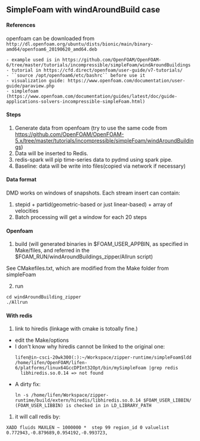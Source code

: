 ## SimpleFoam with windAroundBuild case

#### References
openfoam can be downloaded from ``http://dl.openfoam.org/ubuntu/dists/bionic/main/binary-amd64/openfoam6_20190620_amd64.deb``

    - example used is in https://github.com/OpenFOAM/OpenFOAM-6/tree/master/tutorials/incompressible/simpleFoam/windAroundBuildings
    - tutorial in https://cfd.direct/openfoam/user-guide/v7-tutorials/
    - ``source /opt/openfoam6/etc/bashrc`` before use it
    - visualization guide: https://www.openfoam.com/documentation/user-guide/paraview.php
    - simplefoam (https://www.openfoam.com/documentation/guides/latest/doc/guide-applications-solvers-incompressible-simpleFoam.html)

#### Steps
1. Generate data from openfoam (try to use the same code from https://github.com/OpenFOAM/OpenFOAM-5.x/tree/master/tutorials/incompressible/simpleFoam/windAroundBuildings)
2. Data will be inserted to Redis.
3. redis-spark will pip time-series data to pydmd using spark pipe.
4. Baseline: data will be write into files(copied via network if necessary)

#### Data format

DMD works on windows of snapshots. Each stream insert can contain:
1. stepid + partid(geometric-based or just linear-based) + array of velocities
2. Batch processing will get a window for each 20 steps

#### Openfoam
1. build  (will generated binaries in $FOAM_USER_APPBIN, as specified in Make/files, and referred in the $FOAM_RUN/windAroundBuildings_zipper/Allrun script)

See CMakefiles.txt, which are modified from the Make folder from simpleFoam

2. run
```
cd windAroundBuilding_zipper
./Allrun
```

#### With redis
1. link to hiredis (linkage with cmake is totoally fine.)
  - edit the Make/options
  - I don't know why hiredis cannot be linked to the original one:
      ```
      lifen@in-csci-20wk300(:):~/Workspace/zipper-runtime/simpleFoam$ldd /home/lifen/OpenFOAM/lifen-6/platforms/linux64GccDPInt32Opt/bin/mySimpleFoam |grep redis
        libhiredis.so.0.14 => not found
      ```
  - A dirty fix:
      ```
      ln -s /home/lifen/Workspace/zipper-runtime/build/extern/hiredis/libhiredis.so.0.14 $FOAM_USER_LIBBIN/ (FOAM_USER_LIBBIN) is checked in in LD_LIBRARY_PATH
      ```

1. it will call redis by:
```
XADD fluids MAXLEN ~ 1000000 *  step 99 region_id 0 valuelist 0.772943,-0.879689,0.954192,-0.993723,
```
